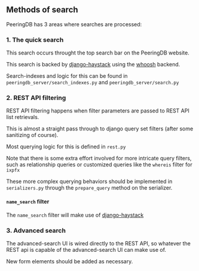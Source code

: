 ## Methods of search

PeeringDB has 3 areas where searches are processed:

### 1. The quick search

This search occurs throught the top search bar on the PeeringDB website.

This search is backed by [django-haystack](https://django-haystack.readthedocs.io/en/master/) using the [whoosh](https://whoosh.readthedocs.io/en/latest/intro.html) backend.

Search-indexes and logic for this can be found in `peeringdb_server/search_indexes.py` and `peeringdb_server/search.py`

### 2. REST API filtering

REST API filtering happens when filter parameters are passed to REST API list retrievals.

This is almost a straight pass through to django query set filters (after some sanitizing of course).

Most querying logic for this is defined in `rest.py`

Note that there is some extra effort involved for more intricate query filters, such as relationship queries or customized queries like the `whereis` filter for `ixpfx`

These more complex querying behaviors should be implemented in `serializers.py` through the `prepare_query` method on the serializer.

#### `name_search` filter

The `name_search` filter will make use of [django-haystack](https://django-haystack.readthedocs.io/en/master/)

### 3. Advanced search

The advanced-search UI is wired directly to the REST API, so whatever the REST api is capable of the advanced-search UI can make use of.

New form elements should be added as necessary.
